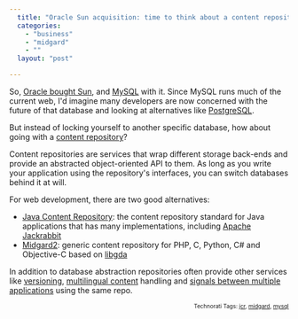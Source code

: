 ```yaml
---
  title: "Oracle Sun acquisition: time to think about a content repository?"
  categories: 
    - "business"
    - "midgard"
    - ""
  layout: "post"

---
```

<p>
So, <a href="http://www.sun.com/third-party/global/oracle/index.jsp">Oracle bought Sun</a>, and <a href="http://mysql.com/">MySQL</a> with it. Since MySQL runs much of the current web, I'd imagine many developers are now concerned with the future of that database and looking at alternatives like <a href="http://www.postgresql.org/">PostgreSQL</a>.
</p><p>
But instead of locking yourself to another specific database, how about going with a <a href="http://bergie.iki.fi/blog/midgard_and_jcr-a_look_at_two_content_repositories/">content repository</a>?
</p><p>
Content repositories are services that wrap different storage back-ends and provide an abstracted object-oriented API to them. As long as you write your application using the repository's interfaces, you can switch databases behind it at will.
</p><p>
For web development, there are two good alternatives:
</p><ul>
<li><a href="http://www.ibm.com/developerworks/java/library/j-jcr/">Java Content Repository</a>: the content repository standard for Java applications that has many implementations, including <a href="http://jackrabbit.apache.org/">Apache Jackrabbit</a></li>
<li><a href="http://www.midgard-project.org/midgard2/">Midgard2</a>: generic content repository for PHP, C, Python, C# and Objective-C based on <a href="http://www.gnome-db.org/">libgda</a></li>
</ul><p>
In addition to database abstraction repositories often provide other services like <a href="http://wiki.apache.org/jackrabbit/mix:versionable">versioning</a>, <a href="http://www.midgard-project.org/documentation/midgard-and-multilingual-content/">multilingual content</a> handling and <a href="http://teroheikkinen.iki.fi/blog/midgard_workshop_at_fscons/">signals between multiple applications</a> using the same repo.
</p>
<p style="text-align:right;font-size:10px;">Technorati Tags: <a href="http://www.technorati.com/tag/jcr" rel="tag">jcr</a>, <a href="http://www.technorati.com/tag/midgard" rel="tag">midgard</a>, <a href="http://www.technorati.com/tag/mysql" rel="tag">mysql</a></p>